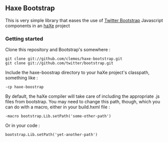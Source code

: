 ## Haxe Bootstrap

This is very simple library that eases the use of [Twitter Bootstrap](http://twitter.github.com/bootstrap)
Javascript components in an [haXe](http://haxe.org) project

### Getting started

Clone this repository and Bootstrap's somewhere :

    git clone git://github.com/clemos/haxe-bootstrap.git
    git clone git://github.com/twitter/bootstrap.git

Include the haxe-boostrap directory to your haXe project's classpath, something like :

    -cp haxe-boostrap
    
By default, the haXe compiler will take care of including the appropriate .js files from bootstrap.
You may need to change this path, though, which you can do with a macro, either in your build.hxml file :

    -macro bootstrap.Lib.setPath('some-other-path')
    
Or in your code :

    bootstrap.Lib.setPath('yet-another-path')